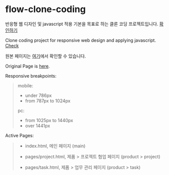 # flow-clone-coding
반응형 웹 디자인 및 javascript 적용 기본을 목표로 하는 클론 코딩 프로젝트입니다. [확인하기](https://juunie-roh.github.io/flow-clone-coding/, "flow clone coding")

Clone coding project for responsive web design and applying javascript. [Check](https://juunie-roh.github.io/flow-clone-coding/)

원본 페이지는 [여기](https://flow.team/kr/index, "flow KR")에서 확인할 수 있습니다.

Original Page is [here](https://flow.team/kr/index, "flow KR").

Responsive breakpoints:
> mobile:
> * under 786px
> * from 787px to 1024px
> 
> pc:
> * from 1025px to 1440px
> * over 1441px

Active Pages:
> * index.html, 메인 페이지 (main)
>
> * pages/project.html, 제품 > 프로젝트 협업 페이지 (product > project)
> * pages/task.html, 제품 > 업무 관리 페이지 (product > task)
